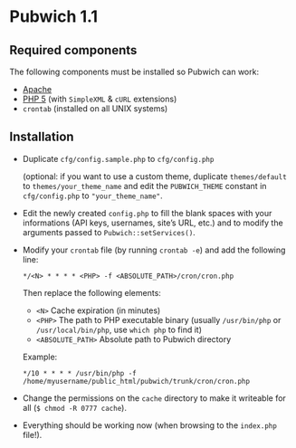 # Pubwich 1.1

## Required components

The following components must be installed so Pubwich can work:

* [Apache](http://www.apache.org)
* [PHP 5](http://www.php.net/) (with `SimpleXML` & `cURL` extensions)
* `crontab` (installed on all UNIX systems)

## Installation

* Duplicate `cfg/config.sample.php` to `cfg/config.php`

   (optional: if you want to use a custom theme, duplicate `themes/default` to `themes/your_theme_name` and edit the `PUBWICH_THEME` constant in `cfg/config.php` to `"your_theme_name"`.

* Edit the newly created `config.php` to fill the blank spaces with your informations (API keys, usernames, site’s URL, etc.) and to modify the arguments passed to `Pubwich::setServices()`.

* Modify your `crontab` file (by running `crontab -e`) and add the following line:

   `*/<N> * * * * <PHP> -f <ABSOLUTE_PATH>/cron/cron.php`

   Then replace the following elements:

   * `<N>` Cache expiration (in minutes)
   * `<PHP>` The path to PHP executable binary (usually `/usr/bin/php` or `/usr/local/bin/php`, use `which php` to find it)
   * `<ABSOLUTE_PATH>` Absolute path to Pubwich directory

   Example:

   `*/10 * * * * /usr/bin/php -f /home/myusername/public_html/pubwich/trunk/cron/cron.php`
   
* Change the permissions on the `cache` directory to make it writeable for all (`$ chmod -R 0777 cache`).

* Everything should be working now (when browsing to the `index.php` file!).
